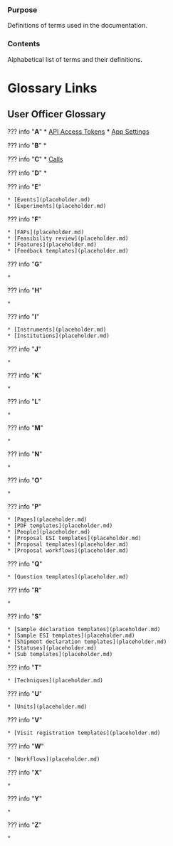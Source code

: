 ### Purpose

Definitions of terms used in the documentation.

### Contents

Alphabetical list of terms and their definitions.

# Glossary Links


## User Officer Glossary 


??? info "**A**"
    * [API Access Tokens](placeholder.md)
    * [App Settings](placeholder.md)

??? info "**B**"
    * 

??? info "**C**"
    * [Calls](placeholder.md)

??? info "**D**"
    * 

??? info "**E**"

    * [Events](placeholder.md)
    * [Experiments](placeholder.md)

??? info "**F**"

    * [FAPs](placeholder.md)
    * [Feasibility review](placeholder.md)
    * [Features](placeholder.md)
    * [Feedback templates](placeholder.md)


??? info "**G**"

    * 


??? info "**H**"

    * 


??? info "**I**"

    * [Instruments](placeholder.md)
    * [Institutions](placeholder.md)



??? info "**J**"

    * 


??? info "**K**"

    * 


??? info "**L**"

    * 


??? info "**M**"

    * 


??? info "**N**"

    * 


??? info "**O**"

    * 


??? info "**P**"

    * [Pages](placeholder.md)
    * [PDF templates](placeholder.md)
    * [People](placeholder.md)
    * [Proposal ESI templates](placeholder.md)
    * [Proposal templates](placeholder.md)
    * [Proposal workflows](placeholder.md)

??? info "**Q**"

    * [Question templates](placeholder.md)


??? info "**R**"

    * 


??? info "**S**"

    * [Sample declaration templates](placeholder.md)
    * [Sample ESI templates](placeholder.md)
    * [Shipment declaration templates](placeholder.md)
    * [Statuses](placeholder.md)
    * [Sub templates](placeholder.md)


??? info "**T**"

    * [Techniques](placeholder.md)


??? info "**U**"

    * [Units](placeholder.md)


??? info "**V**"

    * [Visit registration templates](placeholder.md)


??? info "**W**"

    * [Workflows](placeholder.md)


??? info "**X**"

    * 


??? info "**Y**"

    * 


??? info "**Z**"

    * 
